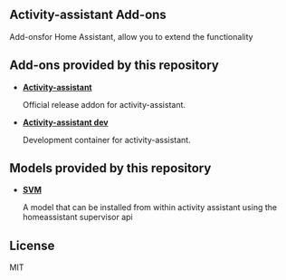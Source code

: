 ## Activity-assistant Add-ons

Add-onsfor Home Assistant, allow you to extend the functionality

## Add-ons provided by this repository

- **[Activity-assistant](/activity-assistant/README.md)**

    Official release addon for activity-assistant.

- **[Activity-assistant dev](/activity-assistant-dev/README.md)**

    Development container for activity-assistant.

## Models provided by this repository
- **[SVM](/aa-model-svm/README.md)**

    A model that can be installed from within activity assistant using the homeassistant supervisor api

## License
MIT